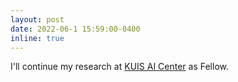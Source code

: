 ```yaml
---
layout: post
date: 2022-06-1 15:59:00-0400
inline: true
---
```


I'll continue my research at [KUIS AI Center](https://ai.ku.edu.tr) as Fellow.
